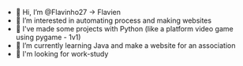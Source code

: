 - 👋 Hi, I’m @Flavinho27 -> Flavien
- 👀 I’m interested in automating process and making websites
- :hammer: I've made some projects with Python (like a platform video game using pygame - 1v1)
- 🌱 I’m currently learning Java and make a website for an association
- 💞️ I'm looking for work-study
<!---
- 📫 How to reach me ...
--->
<!---
----------------------------------------------------------------------------
- ⚠️ I haven't configured yet my account entirely, I will do this soon ⚠️ -
----------------------------------------------------------------------------
--->
<!---
Flavinho27/Flavinho27 is a ✨ special ✨ repository because its `README.md` (this file) appears on your GitHub profile.
You can click the Preview link to take a look at your changes.
--->
